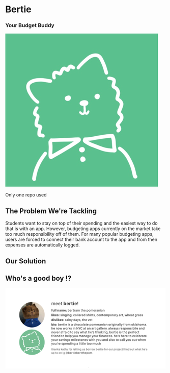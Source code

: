 # Bertie 
### Your Budget Buddy

![](bertie.jpg)

Only one repo used 


## The Problem We're Tackling


Students want to stay on top of their spending and the easiest way to do that is with an app. However, budgeting apps currently on the market take too much responsibility off of them. For many popular budgeting apps, users are forced to connect their bank account to the app and from then expenses are automatically logged. 

## Our Solution

## Who's a good boy !?
![](meetbertie.png)

